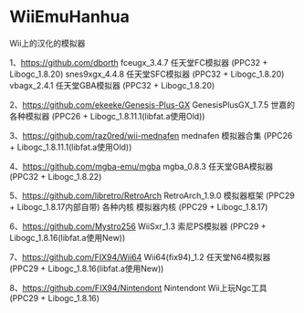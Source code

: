﻿# WiiEmuHanhua
Wii上的汉化的模拟器

1、https://github.com/dborth
  fceugx_3.4.7        任天堂FC模拟器   (PPC32 + Libogc_1.8.20)
  snes9xgx_4.4.8      任天堂SFC模拟器  (PPC32 + Libogc_1.8.20)
  vbagx_2.4.1         任天堂GBA模拟器  (PPC32 + Libogc_1.8.20)

2、https://github.com/ekeeke/Genesis-Plus-GX
  GenesisPlusGX_1.7.5 世嘉的各种模拟器 (PPC26 + Libogc_1.8.11.1(libfat.a使用Old))

3、https://github.com/raz0red/wii-mednafen
  mednafen            模拟器合集       (PPC26 + Libogc_1.8.11.1(libfat.a使用Old))

4、https://github.com/mgba-emu/mgba
  mgba_0.8.3          任天堂GBA模拟器  (PPC32 + Libogc_1.8.22)

5、https://github.com/libretro/RetroArch
  RetroArch_1.9.0     模拟器框架       (PPC29 + Libogc_1.8.17内部自带)
  各种内核            模拟器内核       (PPC29 + Libogc_1.8.17)
  

6、https://github.com/Mystro256
  WiiSxr_1.3          索尼PS模拟器     (PPC29 + Libogc_1.8.16(libfat.a使用New))

7、https://github.com/FIX94/Wii64
  Wii64(fix94)_1.2    任天堂N64模拟器  (PPC29 + Libogc_1.8.16(libfat.a使用New))

8、https://github.com/FIX94/Nintendont
  Nintendont          Wii上玩Ngc工具   (PPC29 + Libogc_1.8.16)